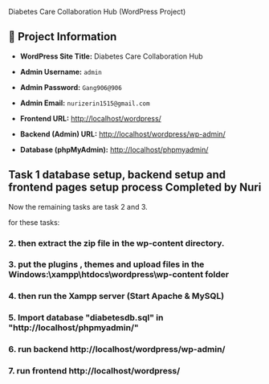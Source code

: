 Diabetes Care Collaboration Hub (WordPress Project)

## 📂 Project Information
- **WordPress Site Title:** Diabetes Care Collaboration Hub  
- **Admin Username:** `admin`  
- **Admin Password:** `Gang906@906`  
- **Admin Email:** `nurizerin1515@gmail.com`  

- **Frontend URL:** [http://localhost/wordpress/](http://localhost/wordpress/)  
- **Backend (Admin) URL:** [http://localhost/wordpress/wp-admin/](http://localhost/wordpress/wp-admin/)  
- **Database (phpMyAdmin):** [http://localhost/phpmyadmin/](http://localhost/phpmyadmin/)  



## Task 1 database setup, backend setup and frontend pages setup process Completed by Nuri

Now the remaining tasks are task 2 and 3.

for these tasks:
### 2. then extract the zip file in the wp-content directory.
### 3. put the plugins , themes and upload files in the Windows:\xampp\htdocs\wordpress\wp-content  folder
### 4. then run the Xampp server (Start  Apache & MySQL)
### 5. Import database  "diabetesdb.sql"  in   "http://localhost/phpmyadmin/"
### 6. run backend http://localhost/wordpress/wp-admin/
### 7. run frontend http://localhost/wordpress/
